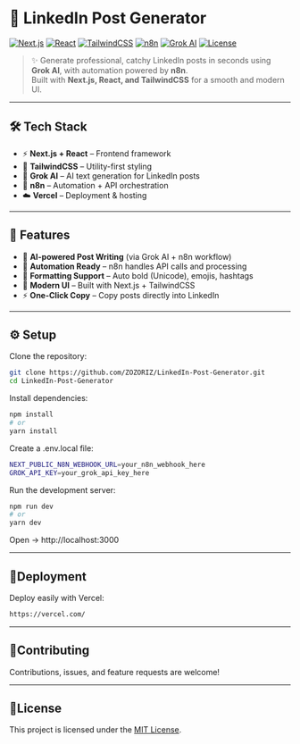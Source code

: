 # 🤖 LinkedIn Post Generator  

[![Next.js](https://img.shields.io/badge/Next.js-13-black?logo=next.js)](https://nextjs.org/)
[![React](https://img.shields.io/badge/React-18-61DAFB?logo=react&logoColor=black)](https://reactjs.org/) 
[![TailwindCSS](https://img.shields.io/badge/TailwindCSS-3.0-38B2AC?logo=tailwind-css&logoColor=white)](https://tailwindcss.com/) 
[![n8n](https://img.shields.io/badge/n8n-Automation-F05032?logo=n8n&logoColor=white)](https://n8n.io/) 
[![Grok AI](https://img.shields.io/badge/Grok%20AI-powered-ffb347?logo=twitter&logoColor=white)](https://x.ai/) 
[![License](https://img.shields.io/badge/License-MIT-green.svg)](LICENSE)   

> ✨ Generate professional, catchy LinkedIn posts in seconds using **Grok AI**, with automation powered by **n8n**.  
> Built with **Next.js, React, and TailwindCSS** for a smooth and modern UI.  

---

## 🛠️ Tech Stack  

- ⚡ **Next.js + React** – Frontend framework  
- 🎨 **TailwindCSS** – Utility-first styling  
- 🤖 **Grok AI** – AI text generation for LinkedIn posts  
- 🔗 **n8n** – Automation + API orchestration  
- ☁️ **Vercel** – Deployment & hosting  

---

## 🎯 Features  

- 📝 **AI-powered Post Writing** (via Grok AI + n8n workflow)  
- 🔄 **Automation Ready** – n8n handles API calls and processing  
- 💬 **Formatting Support** – Auto bold (Unicode), emojis, hashtags  
- 🎨 **Modern UI** – Built with Next.js + TailwindCSS  
- ⚡ **One-Click Copy** – Copy posts directly into LinkedIn  

---

## ⚙️ Setup  

Clone the repository:  
```bash
git clone https://github.com/ZOZORIZ/LinkedIn-Post-Generator.git
cd LinkedIn-Post-Generator
```
Install dependencies:
```bash
npm install
# or
yarn install
```
Create a .env.local file:
```bash
NEXT_PUBLIC_N8N_WEBHOOK_URL=your_n8n_webhook_here
GROK_API_KEY=your_grok_api_key_here
```
Run the development server:
```bash
npm run dev
# or
yarn dev
```
Open → http://localhost:3000

---
## 🚀Deployment
Deploy easily with Vercel:
```bash
https://vercel.com/
```
---
## 🤝Contributing

Contributions, issues, and feature requests are welcome!  

---
## 📃License
This project is licensed under the [MIT License](LICENSE).
